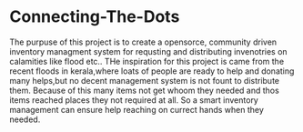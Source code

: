 # Connecting-The-Dots
The purpuse of this project is to create a opensorce, community driven inventory managment system for 
requsting and distributing invenotries on calamities like flood etc..
THe inspiration for this project is came from the recent floods in kerala,where loats of people are 
ready to help and donating many helps,but no decent management system is not fount to distribute them. 
Because of this many items not get whoom they needed and thos items reached places they not required at all.
So a smart inventory management can ensure help reaching on currect hands when they needed.
